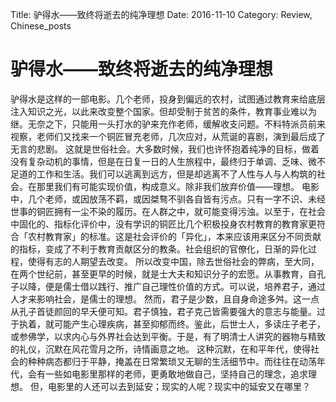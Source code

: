 Title: 驴得水——致终将逝去的纯净理想
Date: 2016-11-10
Category: Review, Chinese_posts

# 驴得水——致终将逝去的纯净理想

<!-- ![](http://ww1.sinaimg.cn/large/006y8mN6gw1f9n88k5b7xj30l60bojtt.jpg) -->

驴得水是这样的一部电影。几个老师，投身到偏远的农村，试图通过教育来给底层注入知识之光，以此来改变整个国家。但却受制于贫苦的条件，教育事业难以为继。无奈之下，只能用一头打水的驴来充作老师，缓解收支问题。不料特派员前来视察，老师们又找来一个铜匠冒充老师，几次应对，从荒诞的喜剧，演到最后成了无言的悲剧。
这就是世俗社会。大多数时候，我们也许怀抱着纯净的目标，做着没有复杂动机的事情，但是在日复一日的人生旅程中，最终归于单调、乏味、微不足道的工作和生活。我们可以逃离到远方，但是却逃离不了人性与人与人构筑的社会。在那里我们有可能实现价值，构成意义。除非我们放弃价值——理想。
电影中，几个老师，或因放荡不羁，或因桀骜不驯各自皆有污点。只有一字不识、未经世事的铜匠拥有一尘不染的履历。在人群之中，就可能变得污浊。以至于，在社会中固化的、指标化评价中，没有学识的铜匠比几个积极投身农村教育的教育家更符合「农村教育家」的标准。这是社会评价的「异化」，本来应该用来区分不同贡献的指标，变成了不利于教育贡献区分的教条。社会组织的官僚化，日渐的异化过程，使得有志的人期望去改变。
所以改变中国，除去世俗社会的弊病，至大同，在两个世纪前，甚至更早的时候，就是士大夫和知识分子的宏愿。从事教育，自孔子以降，便是儒士借以践行、推广自己理性价值的方式。可以说，培养君子，通过人才来影响社会，是儒士的理想。
然而，君子是少数，且自身命途多舛。这一点从孔子首徒颜回的早夭便可知。君子慎独，君子克己皆需要强大的意志与能量。过于执着，就可能产生心理疾病，甚至抑郁而终。鉴此，后世士人，多读庄子老子，或参佛学，以求内心与外界社会达到平衡。于是，有了明清士人讲究的器物与精致的礼仪，沉默在风花雪月之所，诗情画意之地。
这种沉默，在和平年代，使得社会的种种病态都归于平静，掩盖在日常繁琐又无聊的生活细节中。而往往在动荡年代，会有一些如电影里那样的老师，更勇敢地做自己，坚持自己的理念，追求理想。
但，电影里的人还可以去到延安；现实的人呢？现实中的延安又在哪里？
